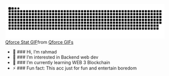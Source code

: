 <div align="center">
  <img  src="https://raw.githubusercontent.com/1999AZZAR/1999AZZAR/readme/resources/img/grid-snake.svg"
       alt="snake" />
</div>

<div class="tenor-gif-embed" data-postid="23087458" data-share-method="host" data-aspect-ratio="1.79775" data-width="100%"><a href="https://tenor.com/view/qforce-stat-computer-laptop-hacker-gif-23087458">Qforce Stat GIF</a>from <a href="https://tenor.com/search/qforce-gifs">Qforce GIFs</a></div> <script type="text/javascript" async src="https://tenor.com/embed.js"></script>

- 👋 ### Hi, I’m rahmad
- 👀 ### I’m interested in Backend web dev
- 🌱 ### I’m currently learning WEB 3 Blockchain
- ⚡ ### Fun fact: This acc just for fun and entertain boredom
